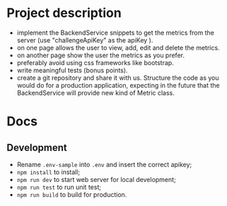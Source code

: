 # Project description
- implement the BackendService snippets to get the metrics from the server (use "challengeApiKey" as the apiKey ).
- on one page allows the user to view, add, edit and delete the metrics.
- on another page show the user the metrics as you prefer.
- preferably avoid using css frameworks like bootstrap.
- write meaningful tests (bonus points).
- create a git repository and share it with us.
Structure the code as you would do for a production application, expecting in the future that the BackendService will provide new kind of Metric class.


# Docs
## Development
* Rename `.env-sample` into `.env` and insert the correct apikey;
* `npm install` to install;
* `npm run dev` to start web server for local development;
* `npm run test` to run unit test;
* `npm run build` to build for production.